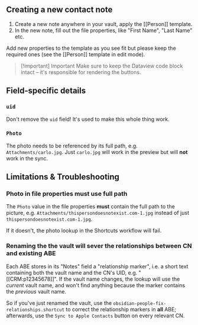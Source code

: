 ## Creating a new contact note

1. Create a new note anywhere in your vault, apply the [[Person]] template.
2. In the new note, fill out the file properties, like "First Name", "Last Name" etc.

Add new properties to the template as you see fit but please keep the required ones (see the [[Person]] template in edit mode).

> [!important] Important
> Make sure to keep the Dataview code block intact – it's responsible for rendering the buttons.

## Field-specific details

### `uid`
Don't remove the `uid` field! It's used to make this whole thing work.

### `Photo`

The photo needs to be referenced by its full path, e.g. `Attachments/carlo.jpg`. Just `carlo.jpg` will work in the preview but will **not** work in the sync.

## Limitations & Troubleshooting

### Photo in file properties must use full path

The `Photo` value in the file properties **must** contain the full path to the picture, e.g. `Attachments/thispersondoesnotexist.com-1.jpg` instead of just `thispersondoesnotexist.com-1.jpg`.

If it doesn't, the photo lookup in the Shortcuts workflow will fail.

### Renaming the the vault will sever the relationships between CN and existing ABE

Each ABE stores in its "Notes" field a "relationship marker", i.e. a short text containing both the vault name and the CN's UID, e.g. "\[\[CRM:p12345678]]". If the vault name changes, the lookup will use the *current* vault name, and won't find anything because the marker contains the *previous* vault name.

So if you've just renamed the vault, use the `obsidian-people-fix-relationships.shortcut` to correct the relationship markers in **all** ABE; afterwards, use the `Sync to Apple Contacts` button on every relevant CN.
